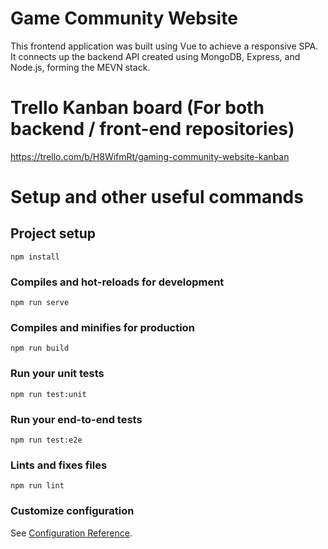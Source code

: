 # Game Community Website

This frontend application was built using Vue to achieve a responsive SPA. It connects up the backend API created using MongoDB, Express, and Node.js, forming the MEVN stack.

# Trello Kanban board (For both backend / front-end repositories)

https://trello.com/b/H8WifmRt/gaming-community-website-kanban

# Setup and other useful commands

## Project setup

```
npm install
```

### Compiles and hot-reloads for development

```
npm run serve
```

### Compiles and minifies for production

```
npm run build
```

### Run your unit tests

```
npm run test:unit
```

### Run your end-to-end tests

```
npm run test:e2e
```

### Lints and fixes files

```
npm run lint
```

### Customize configuration

See [Configuration Reference](https://cli.vuejs.org/config/).
